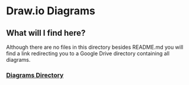 # Draw.io Diagrams

## What will I find here?

Although there are no files in this directory besides README.md you will find a link redirecting you to a Google Drive directory containing all diagrams.

### [Diagrams Directory](https://drive.google.com/drive/folders/15kxVudf5h-fhxRucdEdU0__9-gUpvDf6?usp=sharing)

